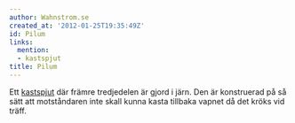 ```yaml
---
author: Wahnstrom.se
created_at: '2012-01-25T19:35:49Z'
id: Pilum
links:
  mention:
  - kastspjut
title: Pilum
---
```


Ett [kastspjut] där främre tredjedelen är gjord i järn. Den är konstruerad på så sätt att
motståndaren inte skall kunna kasta tillbaka vapnet då det kröks vid träff.

  [kastspjut]: kastspjut